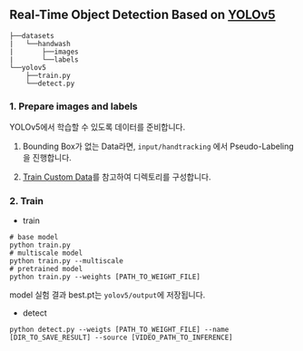 ## Real-Time Object Detection Based on <a href="https://github.com/ultralytics/yolov5">YOLOv5</a>

```
├──datasets
|   └──handwash
|       ├──images
|       └──labels
└──yolov5
    ├──train.py
    └──detect.py
```

### 1. Prepare images and labels
YOLOv5에서 학습할 수 있도록 데이터를 준비합니다. 

1. Bounding Box가 없는 Data라면, `input/handtracking` 에서 Pseudo-Labeling을 진행합니다. 

2. [Train Custom Data](https://github.com/ultralytics/yolov5/wiki/Train-Custom-Data)를 참고하여 디렉토리를 구성합니다. 

### 2. Train
- train
```
# base model
python train.py
# multiscale model
python train.py --multiscale
# pretrained model
python train.py --weights [PATH_TO_WEIGHT_FILE]

```
model 실험 결과 best.pt는 `yolov5/output`에 저장됩니다. 
- detect
```
python detect.py --weigts [PATH_TO_WEIGHT_FILE] --name [DIR_TO_SAVE_RESULT] --source [VIDEO_PATH_TO_INFERENCE]
```